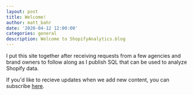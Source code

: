 ```yaml
---
layout: post
title: Welcome!
author: matt_bahr
date: '2020-04-12 12:00:00'
categories: general
description: Welcome to ShopifyAnalytics.blog
---
```


I put this site together after receiving requests from a few agencies and brand owners to follow along as I publish SQL that can be used to analyze Shopify data. 

If you'd like to recieve updates when we add new content, you can subscribe [here](/subscribe).
